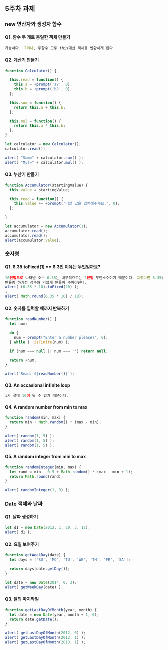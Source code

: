 ## 5주차 과제
### new 연산자와 생성자 함수
#### Q1. 함수 두 개로 동일한 객체 만들기
```javascript
가능하다. 그러나, 두함수 모두 this대신 객체를 반환하게 된다.
```
#### Q2. 계산기 만들기
```javascript
function Calculator() {

  this.read = function() {
    this.a = +prompt('a?', 0);
    this.b = +prompt('b?', 0);
  };

  this.sum = function() {
    return this.a + this.b;
  };

  this.mul = function() {
    return this.a * this.b;
  };
}

let calculator = new Calculator();
calculator.read();

alert( "Sum=" + calculator.sum() );
alert( "Mul=" + calculator.mul() );
```

#### Q3. 누산기 만들기
```javascript
function Accumulator(startingValue) {
  this.value = startingValue;

  this.read = function() {
    this.value += +prompt('더할 값을 입력해주세요.', 0);
  };

}

let accumulator = new Accumulator(1);
accumulator.read();
accumulator.read();
alert(accumulator.value);
```

### 숫자형
#### Q1. 6.35.toFixed(1) == 6.3인 이유는 무엇일까요?
```javascript
10진법으로 나타낸 소수 6.35는 내부적으로는 2진법 무한소수이기 때문이다. 그렇다면 6.35를 정확하게 반올림하기 위해서는
반올림 하기전 정수와 가깝게 만들어 주어야한다.
alert( (6.35 * 10).toFixed(20) );
↓
alert( Math.round(6.35 * 10) / 10);
```
#### Q2. 숫자를 입력할 때까지 반복하기
```javascript
function readNumber() {
  let num;

  do {
    num = prompt("Enter a number please?", 0);
  } while ( !isFinite(num) );

  if (num === null || num === '') return null;

  return +num;
}

alert(`Read: ${readNumber()}`);
````
#### Q3. An occasional infinite loop
````javascript
i가 절대 10이 될 수 없기 때문이다. 
````
#### Q4. A random number from min to max
```javascript
function random(min, max) {
  return min + Math.random() * (max - min);
}

alert( random(1, 5) );
alert( random(1, 5) );
alert( random(1, 5) );
```

#### Q5. A random integer from min to max
```javascript
function randomInteger(min, max) {
  let rand = min - 0.5 + Math.random() * (max - min + 1);
  return Math.round(rand);
}

alert( randomInteger(1, 3) );
```
### Date 객체와 날짜
#### Q1. 날짜 생성하기
```javascript
let d1 = new Date(2012, 1, 20, 3, 12);
alert( d1 );
```
#### Q2. 요일 보여주기
```javascript
function getWeekDay(date) {
  let days = ['SU', 'MO', 'TU', 'WE', 'TH', 'FR', 'SA'];

  return days[date.getDay()];
}

let date = new Date(2014, 0, 3); 
alert( getWeekDay(date) ); 
```
#### Q3. 달의 마지막일 
```javascript
function getLastDayOfMonth(year, month) {
  let date = new Date(year, month + 1, 0);
  return date.getDate();
}

alert( getLastDayOfMonth(2012, 0) ); 
alert( getLastDayOfMonth(2012, 1) ); 
alert( getLastDayOfMonth(2013, 1) );

```
